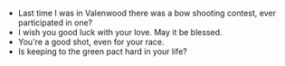 - Last time I was in Valenwood there was a bow shooting contest, ever participated in one?
- I wish you good luck with your love. May it be blessed.
- You're a good shot, even for your race.
- Is keeping to the green pact hard in your life?
